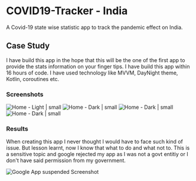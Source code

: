 # COVID19-Tracker - India
A Covid-19 state wise statistic app to track the pandemic effect on India.

## Case Study

I have build this app in the hope that this will be the one of the first app to provide the stats information on your finger tips. I have build this app within 16 hours of code. I have used technology like MVVM, DayNight theme, Kotlin, coroutines etc.

### Screenshots
![Home - Light | small](pictures/ss_home.png?raw=true)
![Home - Dark  | small](pictures/ss_home_dark.png?raw=true)
![Home - Dark  | small](pictures/ss_splash.png?raw=true)
![Home - Dark  | small](pictures/ss_state.png?raw=true)

### Results

When creating this app I never thought I would have to face such kind of issue. But lesson learnt, now I know that what to do and what not to. This is a sensitive topic and google rejected my app as I was not a govt entitiy or I don't have said permission from my government.

![Google App suspended Screenshot](pictures/ss_google_play.png?raw=true)
